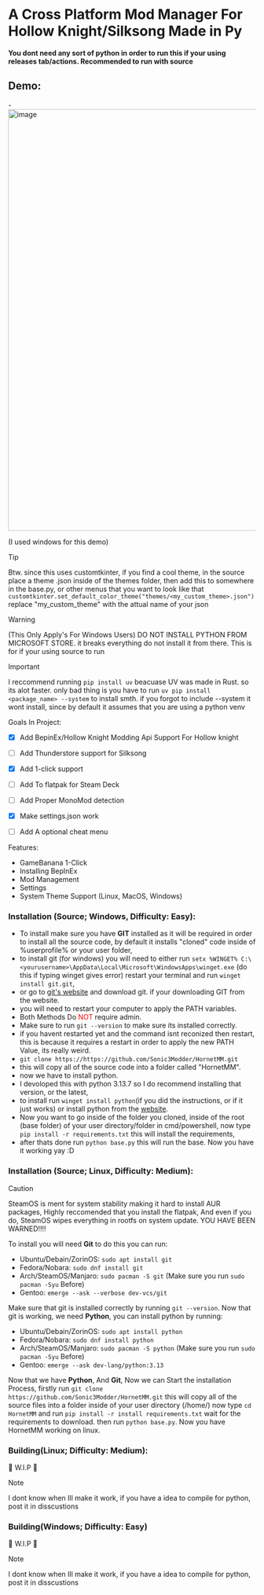 # A Cross Platform Mod Manager For Hollow Knight/Silksong Made in Py
<b> You dont need any sort of python in order to run this if your using releases tab/actions. Recommended to run with source </b>


<h2>Demo:</h2>
- <img width="702" height="858" alt="image" src="https://github.com/user-attachments/assets/d8d18a46-366d-4152-8705-5a1545bdecb4" />

(I used windows for this demo)


>[!TIP]
>Btw. since this uses customtkinter, if you find a cool theme, in the source place a theme .json inside of the themes folder, then add this to somewhere in the base.py, or other menus that you want to look like that ```customtkinter.set_default_color_theme("themes/<my_custom_theme>.json")``` replace "my_custom_theme" with the attual name of your json

>[!WARNING]
>(This Only Apply's For Windows Users) DO NOT INSTALL PYTHON FROM MICROSOFT STORE. it breaks everything do not install it from there. This is for if your using source to run

>[!IMPORTANT]
>I reccommend running ```pip install uv``` beacuase UV was made in Rust. so its alot faster. only bad thing is you have to run ```uv pip install <package_name> --system``` to install smth. if you forgot to include --system it wont install, since by default it assumes that you are using a python venv



Goals In Project:
- [x] Add BepinEx/Hollow Knight Modding Api Support For Hollow knight
- [ ] Add Thunderstore support for Silksong
- [x] Add 1-click support
- [ ] Add To flatpak for Steam Deck
- [ ] Add Proper MonoMod detection
- [x] Make settings.json work
- [ ] Add A optional cheat menu


Features:
- GameBanana 1-Click
- Installing BepInEx
- Mod Management
- Settings
- System Theme Support (Linux, MacOS, Windows)

<h3>Installation (Source; Windows, Difficulty: Easy):</h3>

- To install make sure you have <b>GIT</b> installed as it will be required in order to install all the source code, by default it installs "cloned" code inside of %userprofile% or your user folder,
- to install git (for windows) you will need to either run ```setx %WINGET% C:\<yourusername>\AppData\Local\Microsoft\WindowsApps\winget.exe``` (do this if typing winget gives error) restart your terminal and run ```winget install git.git```,
- or go to [git's website](git-scm.com) and download git. if your downloading GIT from the website.
- you will need to restart your computer to apply the PATH variables.
- Both Methods Do <font color="red">NOT</font> require admin.
- Make sure to run ```git --version``` to make sure its installed correctly.
- if you havent restarted yet and the command isnt reconized then restart, this is because it requires a restart in order to apply the new PATH Value, its really weird.
-  ```git clone https://https://github.com/Sonic3Modder/HornetMM.git```
- this will copy all of the source code into a folder called "HornetMM".
- now we have to install python.
- I devoloped this with python 3.13.7 so I do recommend installing that version, or the latest,
- to install run ```winget install python```(if you did the instructions, or if it just works) or install python from the [website](https://python.org).
- Now you want to go inside of the folder you cloned, inside of the root (base folder) of your user directory/folder in cmd/powershell, now type ```pip install -r requirements.txt``` this will install the requirements,
- after thats done run ```python base.py``` this will run the base. Now you have it working yay :D

<h3>Installation (Source; Linux, Difficulty: Medium):</h3>

> [!CAUTION]  
> SteamOS is ment for system stability making it hard to install AUR packages, Highly reccomended that you install the flatpak, And even if you do, SteamOS wipes everything in rootfs on system update. YOU HAVE BEEN WARNED‼️‼️

To install you will need <b>Git</b> to do this you can run:

- Ubuntu/Debain/ZorinOS: ```sudo apt install git```
- Fedora/Nobara: ```sudo dnf install git```
- Arch/SteamOS/Manjaro: ```sudo pacman -S git``` (Make sure you run ```sudo pacman -Syu``` Before)
- Gentoo: ```emerge --ask --verbose dev-vcs/git```

Make sure that git is installed correctly by running ```git --version```. Now that git is working, we need **Python**, you can install python by running:

- Ubuntu/Debain/ZorinOS: ```sudo apt install python```
- Fedora/Nobara: ```sudo dnf install python```
- Arch/SteamOS/Manjaro: ```sudo pacman -S python``` (Make sure you run ```sudo pacman -Syu``` Before)
- Gentoo: ```emerge --ask dev-lang/python:3.13```

Now that we have **Python**, And **Git**, Now we can Start the installation Process, firstly run ```git clone https://github.com/Sonic3Modder/HornetMM.git``` this will copy all of the source files into a folder inside of your user directory (/home/<yourusername>)
now type ```cd HornetMM``` and run ```pip install -r install requirements.txt``` wait for the requirements to download. then run ```python base.py```. Now you have HornetMM working on linux.

<h3>Building(Linux; Difficulty: Medium):</h3>
🚧 W.I.P 🚧

>[!NOTE]
> I dont know when Ill make it work, if you have a idea to compile for python, post it in disscustions

<h3>Building(Windows; Difficulty: Easy)</h3>
🚧 W.I.P 🚧

>[!NOTE]
> I dont know when Ill make it work, if you have a idea to compile for python, post it in disscustions

‎ 
‎ 
‎ 









